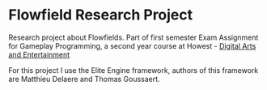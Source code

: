 # Flowfield Research Project
Research project about Flowfields. Part of first semester Exam Assignment for Gameplay Programming, a second year course at Howest - [Digital Arts and Entertainment](https://digitalartsandentertainment.be/) 

For this project I use the Elite Engine framework, authors of this framework are Matthieu Delaere and Thomas Goussaert.


